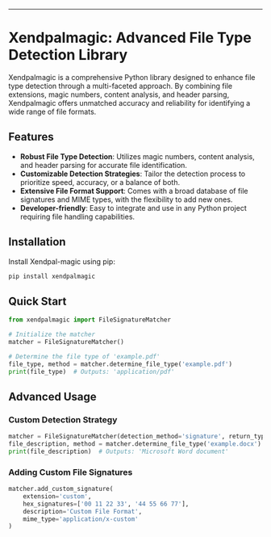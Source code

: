 
---

# Xendpalmagic: Advanced File Type Detection Library

Xendpalmagic is a comprehensive Python library designed to enhance file type detection through a multi-faceted approach. By combining file extensions, magic numbers, content analysis, and header parsing, Xendpalmagic offers unmatched accuracy and reliability for identifying a wide range of file formats.

## Features

- **Robust File Type Detection**: Utilizes magic numbers, content analysis, and header parsing for accurate file identification.
- **Customizable Detection Strategies**: Tailor the detection process to prioritize speed, accuracy, or a balance of both.
- **Extensive File Format Support**: Comes with a broad database of file signatures and MIME types, with the flexibility to add new ones.
- **Developer-friendly**: Easy to integrate and use in any Python project requiring file handling capabilities.

## Installation

Install Xendpal-magic using pip:

```bash
pip install xendpalmagic
```

## Quick Start

```python
from xendpalmagic import FileSignatureMatcher

# Initialize the matcher
matcher = FileSignatureMatcher()

# Determine the file type of 'example.pdf'
file_type, method = matcher.determine_file_type('example.pdf')
print(file_type)  # Outputs: 'application/pdf'

```

## Advanced Usage

### Custom Detection Strategy

```python
matcher = FileSignatureMatcher(detection_method='signature', return_type='description')
file_description, method = matcher.determine_file_type('example.docx')
print(file_description)  # Outputs: 'Microsoft Word document'

```

### Adding Custom File Signatures

```python
matcher.add_custom_signature(
    extension='custom',
    hex_signatures=['00 11 22 33', '44 55 66 77'],
    description='Custom File Format',
    mime_type='application/x-custom'
)
```

 
 